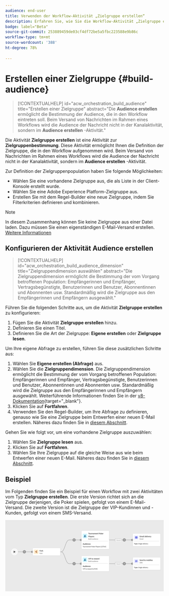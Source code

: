 ```yaml
---
audience: end-user
title: Verwenden der Workflow-Aktivität „Zielgruppe erstellen“
description: Erfahren Sie, wie Sie die Workflow-Aktivität „Zielgruppe erstellen“ verwenden.
badge: label="Beta"
source-git-commit: 253889459de03cf4df72be5a5fbc223588e9b86c
workflow-type: tm+mt
source-wordcount: '388'
ht-degree: 78%

---
```



# Erstellen einer Zielgruppe {#build-audience}

>[!CONTEXTUALHELP]
>id="acw_orchestration_build_audience"
>title="Erstellen einer Zielgruppe"
>abstract="Die **Audience erstellen** ermöglicht die Bestimmung der Audience, die in den Workflow eintreten soll. Beim Versand von Nachrichten im Rahmen eines Workflows wird die Audience der Nachricht nicht in der Kanalaktivität, sondern im **Audience erstellen** -Aktivität."


Die Aktivität **Zielgruppe erstellen** ist eine Aktivität zur **Zielgruppenbestimmung**. Diese Aktivität ermöglicht Ihnen die Definition der Zielgruppe, die in den Workflow aufgenommen wird. Beim Versand von Nachrichten im Rahmen eines Workflows wird die Audience der Nachricht nicht in der Kanalaktivität, sondern im **Audience erstellen** -Aktivität.

Zur Definition der Zielgruppenpopulation haben Sie folgende Möglichkeiten:

* Wählen Sie eine vorhandene Zielgruppe aus, die als Liste in der Client-Konsole erstellt wurde.
* Wählen Sie eine Adobe Experience Platform-Zielgruppe aus.
* Erstellen Sie mit dem Regel-Builder eine neue Zielgruppe, indem Sie Filterkriterien definieren und kombinieren.

>[!NOTE]
>
>In diesem Zusammenhang können Sie keine Zielgruppe aus einer Datei laden. Dazu müssen Sie einen eigenständigen E-Mail-Versand erstellen. [Weitere Informationen](../../audience/about-audiences.md)

<!--
The **Build audience** activity can be placed at the beginning of the workflow or after any other activity. Any activity can be placed after the **Build audience**.
-->

## Konfigurieren der Aktivität Audience erstellen

>[!CONTEXTUALHELP]
>id="acw_orchestration_build_audience_dimension"
>title="Zielgruppendimension auswählen"
>abstract="Die Zielgruppendimension ermöglicht die Bestimmung der vom Vorgang betroffenen Population: Empfängerinnen und Empfänger, Vertragsbegünstigte, Benutzerinnen und Benutzer, Abonnentinnen und Abonnenten usw. Standardmäßig wird die Zielgruppe aus den Empfängerinnen und Empfängern ausgewählt."


Führen Sie die folgenden Schritte aus, um die Aktivität **Zielgruppe erstellen** zu konfigurieren:

1. Fügen Sie die Aktivität **Zielgruppe erstellen** hinzu.
1. Definieren Sie einen Titel.
1. Definieren Sie die Art der Zielgruppe: **Eigene erstellen** oder **Zielgruppe lesen**.

Um Ihre eigene Abfrage zu erstellen, führen Sie diese zusätzlichen Schritte aus:

1. Wählen Sie **Eigene erstellen (Abfrage)** aus.
1. Wählen Sie die **Zielgruppendimension**. Die Zielgruppendimension ermöglicht die Bestimmung der vom Vorgang betroffenen Population: Empfängerinnen und Empfänger, Vertragsbegünstigte, Benutzerinnen und Benutzer, Abonnentinnen und Abonnenten usw. Standardmäßig wird die Zielgruppe aus den Empfängerinnen und Empfängern ausgewählt. Weiterführende Informationen finden Sie in der [v8-Dokumentation](https://experienceleague.adobe.com/docs/campaign/automation/workflows/introduction/wf-type/targeting-workflows.html?lang=de#targeting-and-filtering-dimensions){target="_blank"}.
1. Klicken Sie auf **Fortfahren**.
1. Verwenden Sie den Regel-Builder, um Ihre Abfrage zu definieren, genauso wie Sie eine Zielgruppe beim Entwerfen einer neuen E-Mail erstellen. Näheres dazu finden Sie in [diesem Abschnitt](../../audience/segment-builder.md).

Gehen Sie wie folgt vor, um eine vorhandene Zielgruppe auszuwählen:

1. Wählen Sie **Zielgruppe lesen** aus.
1. Klicken Sie auf **Fortfahren**.
1. Wählen Sie Ihre Zielgruppe auf die gleiche Weise aus wie beim Entwerfen einer neuen E-Mail. Näheres dazu finden Sie in [diesem Abschnitt](../../audience/add-audience.md).

## Beispiel

Im Folgenden finden Sie ein Beispiel für einen Workflow mit zwei Aktivitäten vom Typ **Zielgruppe erstellen**. Die erste Version richtet sich an die Zielgruppe derjenigen, die Poker spielen, gefolgt von einem E-Mail-Versand. Die zweite Version ist die Zielgruppe der VIP-Kundinnen und -Kunden, gefolgt von einem SMS-Versand.

![](../assets/workflow-audience-example.png)